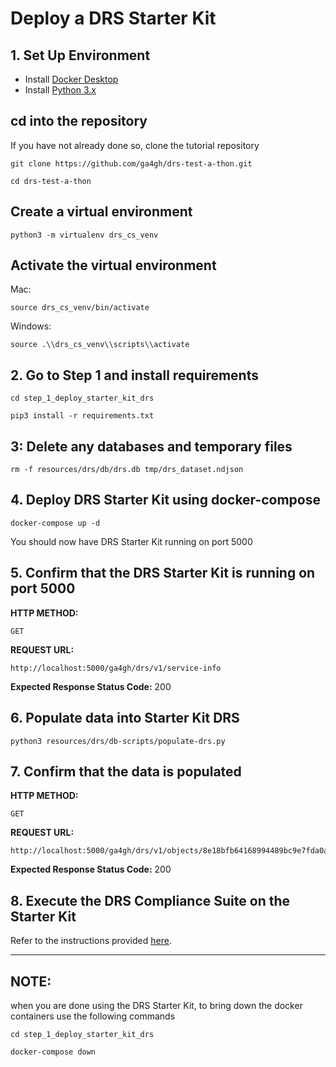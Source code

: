 # Deploy a DRS Starter Kit

## 1. Set Up Environment
- Install [Docker Desktop](https://docs.docker.com/get-docker/)
- Install [Python 3.x](https://www.python.org/downloads/)

## cd into the repository
If you have not already done so, clone the tutorial repository

```
git clone https://github.com/ga4gh/drs-test-a-thon.git
```

```
cd drs-test-a-thon
```

## Create a virtual environment

```
python3 -m virtualenv drs_cs_venv
```

## Activate the virtual environment
Mac:
```
source drs_cs_venv/bin/activate
```

Windows:
```
source .\\drs_cs_venv\\scripts\\activate
```

## 2. Go to Step 1 and install requirements
```
cd step_1_deploy_starter_kit_drs
```
```
pip3 install -r requirements.txt
```

## 3: Delete any databases and temporary files
```
rm -f resources/drs/db/drs.db tmp/drs_dataset.ndjson
```

## 4. Deploy DRS Starter Kit using docker-compose
```
docker-compose up -d
```
You should now have DRS Starter Kit running on port 5000


## 5. Confirm that the DRS Starter Kit is running on port 5000 
**HTTP METHOD:**
```
GET
```
**REQUEST URL:**
```
http://localhost:5000/ga4gh/drs/v1/service-info
```
**Expected Response Status Code:** 200

## 6. Populate data into Starter Kit DRS
```
python3 resources/drs/db-scripts/populate-drs.py
```

## 7. Confirm that the data is populated
**HTTP METHOD:**
```
GET
```
**REQUEST URL:**
```
http://localhost:5000/ga4gh/drs/v1/objects/8e18bfb64168994489bc9e7fda0acd4f
```
**Expected Response Status Code:** 200


## 8. Execute the DRS Compliance Suite on the Starter Kit
Refer to the instructions provided [here](../step_2_run_drs_cs_on_sk_drs/RUN_DRS_CS_ON_SK_DRS.md).

---
## NOTE: 
when you are done using the DRS Starter Kit, to bring down the docker containers use the following commands
```
cd step_1_deploy_starter_kit_drs
```
```
docker-compose down
```